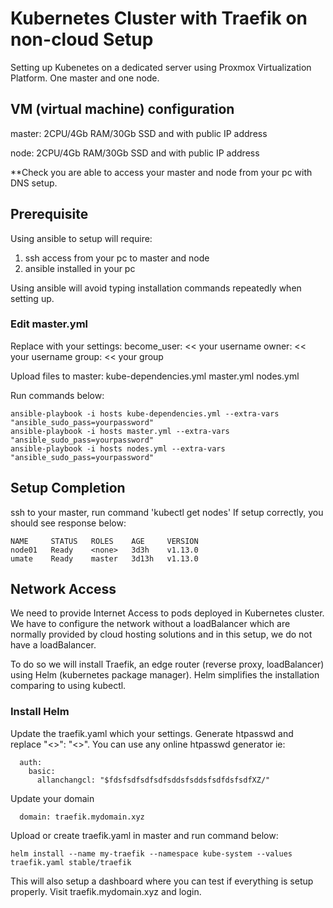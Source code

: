 # Kubernetes Cluster with Traefik on non-cloud Setup

Setting up Kubenetes on a dedicated server using Proxmox
Virtualization Platform. One master and one node.

## VM (virtual machine) configuration
master: 2CPU/4Gb RAM/30Gb SSD and with public IP address

node: 2CPU/4Gb RAM/30Gb SSD and with public IP address

**Check you are able to access your master and node from your pc with DNS setup.

## Prerequisite
Using ansible to setup will require:
1) ssh access from your pc to master and node
2) ansible installed in your pc

Using ansible will avoid typing installation commands repeatedly when setting up.

### Edit master.yml
Replace with your settings:
become_user: << your username
owner: << your username
group: << your group

Upload files to master:
kube-dependencies.yml
master.yml
nodes.yml

Run commands below:
```
ansible-playbook -i hosts kube-dependencies.yml --extra-vars "ansible_sudo_pass=yourpassword"
ansible-playbook -i hosts master.yml --extra-vars "ansible_sudo_pass=yourpassword"
ansible-playbook -i hosts nodes.yml --extra-vars "ansible_sudo_pass=yourpassword"
```

## Setup Completion
ssh to your master, run command 'kubectl get nodes'
If setup correctly, you should see response below:

```
NAME     STATUS   ROLES    AGE     VERSION
node01   Ready    <none>   3d3h    v1.13.0
umate    Ready    master   3d13h   v1.13.0
```


## Network Access
We need to provide Internet Access to pods deployed in Kubernetes cluster. We have to configure the network without a loadBalancer which are normally provided by cloud hosting solutions and in this setup, we do not have a loadBalancer.

To do so we will install Traefik, an edge router (reverse proxy, loadBalancer) using Helm (kubernetes package manager). Helm simplifies the installation comparing to using kubectl.

### Install Helm
Update the traefik.yaml which your settings. Generate htpasswd and replace 
"<<username>>": "<<htpasswd>>". You can use any online htpasswd generator
ie:
```
  auth:
    basic:
      allanchangcl: "$fdsfsdfsdfsdfsddsfsddsfsdfdsfsdfXZ/"
```

Update your domain
```
  domain: traefik.mydomain.xyz
```
Upload or create traefik.yaml in master and run command below:

```
helm install --name my-traefik --namespace kube-system --values traefik.yaml stable/traefik
```

This will also setup a dashboard where you can test if everything is setup properly. Visit traefik.mydomain.xyz and login. 
